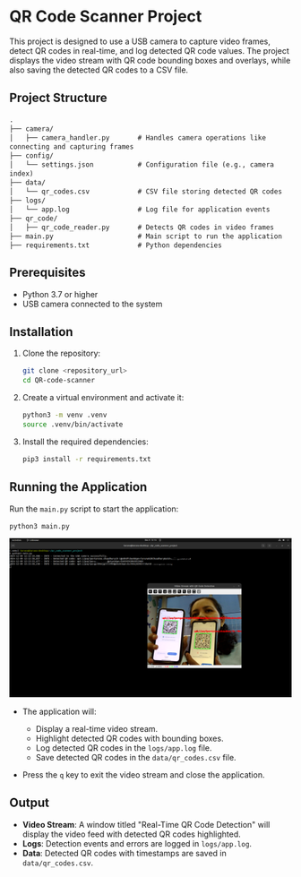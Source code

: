 
# QR Code Scanner Project

This project is designed to use a USB camera to capture video frames, detect QR codes in real-time, and log detected QR code values. The project displays the video stream with QR code bounding boxes and overlays, while also saving the detected QR codes to a CSV file.

## Project Structure

```
.
├── camera/
│   ├── camera_handler.py       # Handles camera operations like connecting and capturing frames
├── config/
│   └── settings.json           # Configuration file (e.g., camera index)
├── data/
│   └── qr_codes.csv            # CSV file storing detected QR codes
├── logs/
│   └── app.log                 # Log file for application events
├── qr_code/
│   ├── qr_code_reader.py       # Detects QR codes in video frames
├── main.py                     # Main script to run the application
├── requirements.txt            # Python dependencies
```

## Prerequisites

- Python 3.7 or higher
- USB camera connected to the system

## Installation

1. Clone the repository:
   ```bash
   git clone <repository_url>
   cd QR-code-scanner
   ```

2. Create a virtual environment and activate it:
   ```bash
   python3 -m venv .venv
   source .venv/bin/activate
   ```

3. Install the required dependencies:
   ```bash
   pip3 install -r requirements.txt
   ```

## Running the Application

Run the `main.py` script to start the application:
```bash
python3 main.py
```
![DEMO](QR-code-scanner.png)

- The application will:
  - Display a real-time video stream.
  - Highlight detected QR codes with bounding boxes.
  - Log detected QR codes in the `logs/app.log` file.
  - Save detected QR codes in the `data/qr_codes.csv` file.

- Press the `q` key to exit the video stream and close the application.

## Output

- **Video Stream**: A window titled "Real-Time QR Code Detection" will display the video feed with detected QR codes highlighted.
- **Logs**: Detection events and errors are logged in `logs/app.log`.
- **Data**: Detected QR codes with timestamps are saved in `data/qr_codes.csv`.
